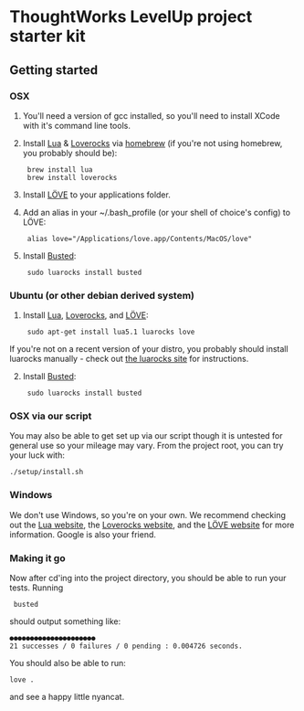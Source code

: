 ThoughtWorks LevelUp project starter kit
=========================

## Getting started
### OSX

1. You'll need a version of gcc installed, so you'll need to install XCode with it's command line tools.
2. Install [Lua](http://www.lua.org/) & [Loverocks](http://luarocks.org/) via [homebrew](http://brew.sh/) (if you're not using homebrew, you probably should be): 

        brew install lua
        brew install loverocks

3. Install [LÖVE](http://love2d.org/) to your applications folder.
4. Add an alias in your ~/.bash_profile (or your shell of choice's config) to LÖVE:

        alias love="/Applications/love.app/Contents/MacOS/love"

5. Install [Busted](http://olivinelabs.com/busted/):

        sudo luarocks install busted

### Ubuntu (or other debian derived system)

1. Install [Lua](http://www.lua.org/), [Loverocks](http://luarocks.org/), and [LÖVE](http://love2d.org/):

        sudo apt-get install lua5.1 luarocks love

  If you're not on a recent version of your distro, you probably should install luarocks manually - check out [the luarocks site](http://luarocks.org/en/Download) for instructions.

2. Install [Busted](http://olivinelabs.com/busted/):

        sudo luarocks install busted

### OSX via our script

You may also be able to get set up via our script though it is untested for general use so your mileage may vary. From the project root, you can try your luck with:

    ./setup/install.sh

### Windows

We don't use Windows, so you're on your own. We recommend checking out the [Lua website](http://www.lua.org), the [Loverocks website](http://luarocks.org/), and the [LÖVE website](http://love2d.org/) for more information. Google is also your friend.

### Making it go

Now after cd'ing into the project directory, you should be able to run your tests. Running

     busted

should output something like:

    ●●●●●●●●●●●●●●●●●●●●●
    21 successes / 0 failures / 0 pending : 0.004726 seconds.

You should also be able to run:

    love .

and see a happy little nyancat.


